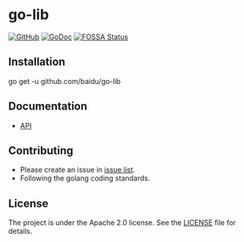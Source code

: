 # go-lib

[![GitHub](https://img.shields.io/github/license/baidu/go-lib)](https://github.com/baidu/go-lib/blob/master/LICENSE)
[![GoDoc](https://godoc.org/github.com/baidu/go-lib?status.svg)](https://godoc.org/github.com/baidu/go-lib)
[![FOSSA Status](https://app.fossa.io/api/projects/git%2Bgithub.com%2Fbaidu%2Fgo-lib.svg?type=shield)](https://app.fossa.com/reports/eecf8782-54f7-46cc-945f-0aa1836b00bf)

## Installation
go get -u github.com/baidu/go-lib

## Documentation
- [API](https://godoc.org/github.com/baidu/go-lib)

## Contributing
- Please create an issue in [issue list](http://github.com/baidu/go-lib/issues).
- Following the golang coding standards.

## License
The project is under the Apache 2.0 license. See the [LICENSE](LICENSE) file for details.
